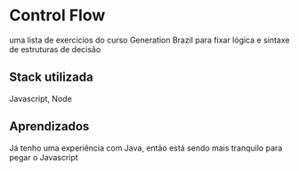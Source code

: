 
# Control Flow

uma lista de exercicios do curso Generation Brazil para fixar lógica e sintaxe de estruturas de decisão
## Stack utilizada

Javascript, Node


## Aprendizados

Já tenho uma experiência com Java, então está sendo mais tranquilo para pegar o Javascript
